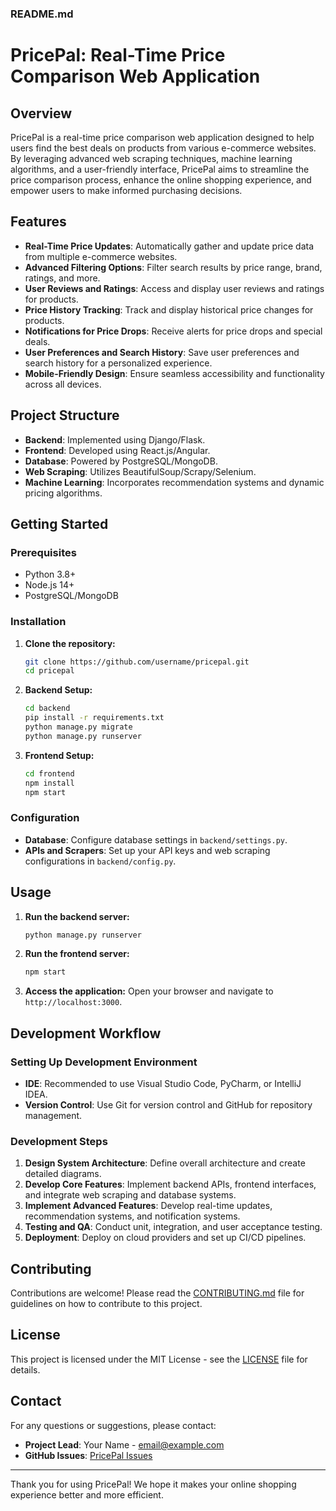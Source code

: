 ### README.md

# PricePal: Real-Time Price Comparison Web Application

## Overview
PricePal is a real-time price comparison web application designed to help users find the best deals on products from various e-commerce websites. By leveraging advanced web scraping techniques, machine learning algorithms, and a user-friendly interface, PricePal aims to streamline the price comparison process, enhance the online shopping experience, and empower users to make informed purchasing decisions.

## Features
- **Real-Time Price Updates**: Automatically gather and update price data from multiple e-commerce websites.
- **Advanced Filtering Options**: Filter search results by price range, brand, ratings, and more.
- **User Reviews and Ratings**: Access and display user reviews and ratings for products.
- **Price History Tracking**: Track and display historical price changes for products.
- **Notifications for Price Drops**: Receive alerts for price drops and special deals.
- **User Preferences and Search History**: Save user preferences and search history for a personalized experience.
- **Mobile-Friendly Design**: Ensure seamless accessibility and functionality across all devices.

## Project Structure
- **Backend**: Implemented using Django/Flask.
- **Frontend**: Developed using React.js/Angular.
- **Database**: Powered by PostgreSQL/MongoDB.
- **Web Scraping**: Utilizes BeautifulSoup/Scrapy/Selenium.
- **Machine Learning**: Incorporates recommendation systems and dynamic pricing algorithms.

## Getting Started

### Prerequisites
- Python 3.8+
- Node.js 14+
- PostgreSQL/MongoDB

### Installation
1. **Clone the repository:**
   ```bash
   git clone https://github.com/username/pricepal.git
   cd pricepal
   ```

2. **Backend Setup:**
   ```bash
   cd backend
   pip install -r requirements.txt
   python manage.py migrate
   python manage.py runserver
   ```

3. **Frontend Setup:**
   ```bash
   cd frontend
   npm install
   npm start
   ```

### Configuration
- **Database**: Configure database settings in `backend/settings.py`.
- **APIs and Scrapers**: Set up your API keys and web scraping configurations in `backend/config.py`.

## Usage
1. **Run the backend server:**
   ```bash
   python manage.py runserver
   ```

2. **Run the frontend server:**
   ```bash
   npm start
   ```

3. **Access the application:**
   Open your browser and navigate to `http://localhost:3000`.

## Development Workflow

### Setting Up Development Environment
- **IDE**: Recommended to use Visual Studio Code, PyCharm, or IntelliJ IDEA.
- **Version Control**: Use Git for version control and GitHub for repository management.

### Development Steps
1. **Design System Architecture**: Define overall architecture and create detailed diagrams.
2. **Develop Core Features**: Implement backend APIs, frontend interfaces, and integrate web scraping and database systems.
3. **Implement Advanced Features**: Develop real-time updates, recommendation systems, and notification systems.
4. **Testing and QA**: Conduct unit, integration, and user acceptance testing.
5. **Deployment**: Deploy on cloud providers and set up CI/CD pipelines.

## Contributing
Contributions are welcome! Please read the [CONTRIBUTING.md](CONTRIBUTING.md) file for guidelines on how to contribute to this project.

## License
This project is licensed under the MIT License - see the [LICENSE](LICENSE) file for details.

## Contact
For any questions or suggestions, please contact:
- **Project Lead**: Your Name - [email@example.com](mailto:email@example.com)
- **GitHub Issues**: [PricePal Issues](https://github.com/username/pricepal/issues)

---

Thank you for using PricePal! We hope it makes your online shopping experience better and more efficient.
